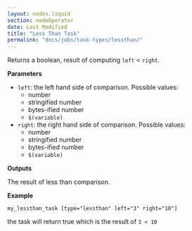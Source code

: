 ```yaml
---
layout: nodes.liquid
section: nodeOperator
date: Last Modified
title: "Less Than Task"
permalink: "docs/jobs/task-types/lessthan/"
---
```


Returns a boolean, result of computing `left` < `right`.

**Parameters**

- `left`: the left hand side of comparison. Possible values:
    - number
    - stringified number
    - bytes-ified number
    - `$(variable)`
- `right`: the right hand side of comparison. Possible values:
    - number
    - stringified number
    - bytes-ified number
    - `$(variable)`

**Outputs**

The result of less than comparison.

**Example**

```jpv2
my_lessthan_task [type="lessthan" left="3" right="10"]
```

the task will return true which is the result of `3 < 10`
